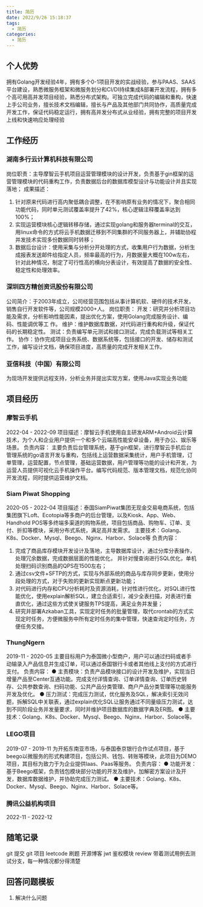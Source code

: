 ```yaml
---
title: 简历
date: 2022/9/26 15:18:37
tags:
  - 简历
categories:
  - 简历
---
```



## 个人优势
拥有Golang开发经验4年，拥有多个0-1项目开发的实战经验，参与PAAS、SAAS平台建设，熟悉微服务框架和微服务划分和CI/DI持续集成&部署开发流程，拥有多个高可用高并发项目经验，熟悉分布式架构。可独立完成代码的编辑和重构，快速上手公司业务，擅长技术文档编辑，擅长与产品及其他部门共同协作，高质量完成开发工作，保证代码稳定运行，拥有高并发分布式从业经验，拥有完整的项目开发上线和快速响应处理经验

## 工作经历
### 湖南多行云计算机科技有限公司 
岗位职责：主导摩智云手机项目运营管理模块的设计开发，负责基于gin框架的运营管理模块的代码重构工作，负责数据后台的数据库模型设计与功能设计并且实现落地；
成果描述：
1.	针对原来代码进行高内聚低耦合调整，在不影响原有业务的情况下，聚合相同功能代码，同时单元测试覆盖率提升了42%，核心逻辑注释覆盖率达到100%；
2.	实现运营模块核心逻辑转移存储，通过实现golang和服务器terminal的交互，用linux命令的方式将云手机数据迁移到不同集群的不同服务器上，并辅助协程并发技术实现多份数据同时转移；
3.	数据后台设计：使用采集与分析分开处理的方式，收集用户行为数据，分析生成报表发送邮件给指定人员，频率最高的行为，月数据量大概在100w左右，针对此种情况，制定了可行性高的横向分表设计，有效提高了数据的安全性、稳定性和处理效率。

###  深圳四方精创资讯股份有限公司
公司简介：于2003年成立，公司经营范围包括从事计算机软、硬件的技术开发，销售自行开发软件等，公司规模2000+人。
岗位职责：
开发：研究并分析项目功能及需求，分析影响性能因素，提出优化方案，使用Golang完成服务设计、编码、性能调优等工
作。 
维护：维护数据库数据，对代码进行重构和升级，保证代码的长期稳定性。
测试：负责编写单元测试和接口测试，完成负载测试等相关工作。
协作：协作完成项目业务系统、数据系统等，包括接口的开发、储存和测试工作，编写设计文档，确保项目进度，高质量的完成开发相关工作。

### 亚信科技（中国）有限公司
为现场开发提供远程支持，分析业务并提出实现方案，使用Java实现业务功能


## 项目经历
### 摩智云手机  
2022-04 - 2022-09
项目描述：摩智云手机使用自主研发ARM+Android云计算技术，为个人和企业用户提供一个和多个云端高性能安卓设备，用于办公、娱乐等场景。
负责内容：
主要负责后台管理系统，基于gin框架，进行摩智云手机后台管理系统的go语言开发与重构，包括线上运营数据采集统计，用户手机管理，订单管理，运营配置，节点管理，基础运营数据，用户管理等功能的设计和开发，为运营人员提供可视化云手机操作平台。编写代码规范、版本管理文档，规范化协同开发流程，同时提供运营维护文档。

### Siam Piwat Shopping
2020-05 - 2022-04
项目描述：泰国SiamPiwat集团无现金交易电商系统，包括集团旗下Loft、Ecotopia等多商户的后台管理，以及Kiosk、App、Web、Handhold POS等多终端多渠道的购物系统，项目包括商品、购物车、订单、支付、折扣等模块，采用分布式系统，满足高并发需求。
主要技术：Golang、K8s、Docker、Mysql、Beego、Nginx、Harbor、Solace等
负责内容：
1.	完成了商品库存模块开发设计及落地，主导数据库设计，通过分库分表操作，处理冗余数据，完成数据层面的性能优化， 并针对慢查询进行SQL优化，单机处理扫码识别商品的QPS在1500左右；
2.	通过csv文件+SFTP的方式，实现与外部系统的商品与库存同步更新，使用分段处理的方式，对于失败的更新实现断点更新功能；
3.	对代码进行内存和CPU分析耗时及资源消耗，针对性进行优化，对SQL进行性能优化，使用explain解析SQL，建立合适索引，减少全表扫描，对表进行垂直优化，通过这些方式使关键服务TPS提高，满足业务并发量；
4.	研究并部署Azkaban工具，实现定时任务的批量管理，取代crontab的方式实现定时任务，方便微服务中所有定时任务的集中管理，快速查询定时任务，方便任务交接。

### ThungNgern
2019-11 - 2020-05
主要目标用户为泰国微小型商户，用户可以通过扫码或者手动输录入产品信息并生成订单，可以通过泰国银行卡或者其他线上支付的方式进行支付。 
负责内容：
● 主责模块：负责产品模块接口的设计开发及维护，实现当日增量产品至Center互通功能。完成支付详情查询、订单详情查询、订单历史转存、公共参数查询、扫码功能、公共产品分类管理、商户产品分类管理等功能服务开发及优化。
● 压力测试：完成压力测试，优化服务及SQL，解决索引无效问题，拆解SQL中关联表，通过explain优化SQL让服务通过不同量级压力测试，达到不同阶段业务并发量要求，同时并维护项目数据库的数据字典及ER图。
● 主要技术：Golang、K8s、Docker、Mysql、Beego、Nginx、Harbor、Solace等。


### LEGO项目
2019-07 - 2019-11
为开拓东南亚市场，与泰国泰京银行合作试点项目，基于beego以微服务的形式构建项目，包括公共、钱包、转账等模块，此项目为DEMO项目，其目标为致力于为企业提供Iaas、Paas等服务。
负责内容：
● 功能开发：基于Beego框架，负责钱包模块部分功能的开发及维护，加解密方案设计及开发，数据库数据维护，并协助完成压力测试。
● 主要技术：Golang、K8s、Docker、Mysql、Beego、Nginx、Harbor、Solace等。


### 腾讯公益机构项目
2022-11 - 2022-12


## 随笔记录
git 提交
git 项目
leetcode 刷题
开源博客
jwt 鉴权模块
review 带着测试用例去测试分支，每一种情况都分得清楚

## 回答问题模板
1. 解决什么问题